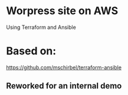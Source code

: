 # Worpress site on AWS

Using Terraform and Ansible

# Based on:
https://github.com/mschirbel/terraform-ansible

## Reworked for an internal demo